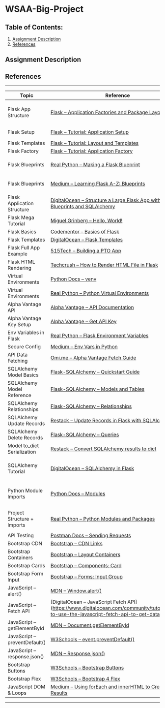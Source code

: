 # WSAA-Big-Project

## Table of Contents:
1. [Assignment Description](#assignment-description)
2. [References](#references)


## Assignment Description


## References
---

| Topic | Reference | Where Used |
|-------|-----------|------------|
| Flask App Structure | [Flask – Application Factories and Package Layout](https://flask.palletsprojects.com/en/latest/patterns/packages/) | `app.py`, `stock_routes.py`, `watchlist_routes.py`, `config.py` |
| Flask Setup | [Flask – Tutorial: Application Setup](https://flask.palletsprojects.com/en/latest/tutorial/) | `app.py`, `templates`, general layout |
| Flask Templates | [Flask – Tutorial: Layout and Templates](https://flask.palletsprojects.com/en/latest/tutorial/layout/) | `templates/index.html` |
| Flask Factory | [Flask – Tutorial: Application Factory](https://flask.palletsprojects.com/en/latest/tutorial/factory/) | `app.py`, `config.py` |
| Flask Blueprints | [Real Python – Making a Flask Blueprint](https://realpython.com/flask-blueprint/#making-a-flask-blueprint) | `stock_routes.py`, `watchlist_routes.py`, `app.py` |
| Flask Blueprints | [Medium – Learning Flask A-Z: Blueprints](https://medium.com/@basubinayak05/learning-flask-a-z-blueprints-3ae95db95443) | `stock_routes.py`, `watchlist_routes.py`, `app.py` |
| Flask Application Structure | [DigitalOcean – Structure a Large Flask App with Blueprints and SQLAlchemy](https://www.digitalocean.com/community/tutorials/how-to-structure-a-large-flask-application-with-flask-blueprints-and-flask-sqlalchemy) | `stock_routes.py`, `watchlist_routes.py`, `models.py`, `app.py` |
| Flask Mega Tutorial | [Miguel Grinberg – Hello, World!](https://blog.miguelgrinberg.com/post/the-flask-mega-tutorial-part-i-hello-world) | General research |
| Flask Basics | [Codementor – Basics of Flask](https://www.codementor.io/@overiq/basics-of-flask-fzvh8ueed) | General research |
| Flask Templates | [DigitalOcean – Flask Templates](https://www.digitalocean.com/community/tutorials/how-to-use-templates-in-a-flask-application) | `templates/index.html` |
| Flask Full App Example | [515Tech – Building a PTO App](https://www.515tech.com/post/building-a-pto-app) | `stock_routes.py`, `watchlist_routes.py` |
| Flask HTML Rendering | [Techcrush – How to Render HTML File in Flask](https://medium.com/techcrush/how-to-render-html-file-in-flask-3fbfb16b47f6) | `app.py` |
| Virtual Environments | [Python Docs – venv](https://docs.python.org/3/library/venv.html) | `venv/`, `.gitignore` |
| Virtual Environments | [Real Python – Python Virtual Environments](https://realpython.com/python-virtual-environments-a-primer/) | `venv/`, `.gitignore` |
| Alpha Vantage API | [Alpha Vantage – API Documentation](https://www.alphavantage.co/documentation/) | `stock_api.py` |
| Alpha Vantage Key Setup | [Alpha Vantage – Get API Key](https://www.alphavantage.co/support/#api-key) | `.env`, `stock_api.py` |
| Env Variables in Flask | [Real Python – Flask Environment Variables](https://realpython.com/flask-database/) | `.env`, `stock_api.py` |
| Secure Config | [Medium – Env Vars in Python](https://medium.com/datauniverse/how-to-use-environment-variables-in-python-for-secure-configuration-12d56c7f0a8c) | `.env`, `stock_api.py` |
| API Data Fetching | [Omi.me – Alpha Vantage Fetch Guide](https://www.omi.me/blogs/api-guides/how-to-fetch-stock-data-using-alpha-vantage-api-in-python) | `stock_api.py` |
| SQLAlchemy Model Basics | [Flask-SQLAlchemy – Quickstart Guide](https://flask-sqlalchemy.readthedocs.io/en/stable/quickstart/) | `models.py`, `app.py` |
| SQLAlchemy Model Reference | [Flask-SQLAlchemy – Models and Tables](https://flask-sqlalchemy.readthedocs.io/en/stable/models/) | `models.py` |
| SQLAlchemy Relationships | [Flask-SQLAlchemy – Relationships](https://flask-sqlalchemy.palletsprojects.com/en/latest/models/#one-to-many-relationships) | `models.py` |
| SQLAlchemy Update Records | [Restack – Update Records in Flask with SQLAlchemy](https://www.restack.io/p/flask-knowledge-update-records) | `stock_routes.py` |
| SQLAlchemy Delete Records | [Flask-SQLAlchemy – Queries](https://flask-sqlalchemy.palletsprojects.com/en/latest/queries/) | `stock_routes.py`, `watchlist_routes.py` |
| Model to_dict Serialization | [Restack – Convert SQLAlchemy results to dict](https://www.restack.io/p/adding-columns-sqlalchemy-models-answer-query-result-dict) | `models.py` |
| SQLAlchemy Tutorial | [DigitalOcean – SQLAlchemy in Flask](https://www.digitalocean.com/community/tutorials/how-to-use-flask-sqlalchemy-to-interact-with-databases-in-a-flask-application) | `models.py`, `stock_routes.py`, `watchlist_routes.py`, `app.py` |
| Python Module Imports | [Python Docs – Modules](https://docs.python.org/3/tutorial/modules.html) | `app.py`, `stock_routes.py`, `watchlist_routes.py`, `models.py` |
| Project Structure + Imports | [Real Python – Python Modules and Packages](https://realpython.com/python-modules-packages/) | `app.py`, `stock_routes.py`, `watchlist_routes.py`, `stock_api.py` |
| API Testing | [Postman Docs – Sending Requests](https://learning.postman.com/docs/sending-requests/requests/) | API testing |
| Bootstrap CDN | [Bootstrap – CDN Links](https://getbootstrap.com/docs/5.3/getting-started/introduction/#cdn-links) | `templates/index.html` |
| Bootstrap Containers | [Bootstrap – Layout Containers](https://getbootstrap.com/docs/5.3/layout/containers/) | `templates/index.html` |
| Bootstrap Cards | [Bootstrap – Components: Card](https://getbootstrap.com/docs/5.3/components/card/) | `templates/index.html` |
| Bootstrap Form Input | [Bootstrap – Forms: Input Group](https://getbootstrap.com/docs/5.3/forms/input-group/) | `templates/index.html` |
| JavaScript – alert()          | [MDN – Window.alert()](https://developer.mozilla.org/en-US/docs/Web/API/Window/alert)                                         | `app.js`                         |
| JavaScript – Fetch API        | [DigitalOcean – JavaScript Fetch API](https://www.digitalocean.com/community/tutorials/how-to-use-the-javascript-fetch-api-to-get-data? | `app.js`                         |
| JavaScript – getElementById   | [MDN – Document.getElementById](https://developer.mozilla.org/en-US/docs/Web/API/Document/getElementById)                     | `app.js`                         |
| JavaScript – preventDefault() | [W3Schools – event.preventDefault()](https://www.w3schools.com/jsref/event_preventdefault.asp)                                | `app.js`                         |
| JavaScript – response.json()  | [MDN – Response.json()](https://developer.mozilla.org/en-US/docs/Web/API/Response/json)                                       | `app.js`                         |
| Bootstrap Buttons | [W3Schools – Bootstrap Buttons](https://www.w3schools.com/bootstrap/bootstrap_buttons.asp) | `templates/index.html` |
| Bootstrap Flex | [W3Schools – Bootstrap 4 Flex](https://www.w3schools.com/bootstrap4/bootstrap_flex.asp) | `templates/index.html` |
| JavaScript DOM & Loops | [Medium – Using forEach and innerHTML to Create Search Results](https://medium.com/@ianflurkey/using-foreach-and-innerhtml-to-create-search-results-6b11b9985d6b) | `static/app.js` |


---





